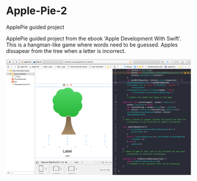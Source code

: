 # Apple-Pie-2

ApplePie guided project

ApplePie guided project from the ebook 'Apple Development With Swift'. 
This is a hangman-like game where words need to be guessed. 
Apples dissapear from the tree when a letter is incorrect.

![alt text](https://github.com/paulinavvdoe/Apple-Pie-2/blob/master/ApplePie%20screenshot.png)
